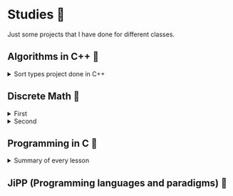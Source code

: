 # Studies :book:
Just some projects that I have done for different classes.

## Algorithms in C++ :bubble_tea:
<details>
  <summary>Sort types project done in C++</summary>

```
Includes:
- insertion sort
- selection sort
- bubblesort
- quicksort
- shellsort
- heapsort
```
</details>

## Discrete Math :no_bell:
<details>
<summary>First</summary>

```
Project in Java that works on data using recursive methods to:
- binary search
- merge sort
```
</details>

<details>
  <summary>Second</summary>

```
Project in Java that implements encryption and decryption by using HMAC method.
```

</details>

## Programming in C :space_invader:
<details>
<summary>Summary of every lesson</summary>

> ### Lab2
> Variables and in-out functions.

> ### Lab3
> Loops and algorithms.

> ### Lab4
> Array and string.

> ### Lab5
> 2D arrays and matrixes.

> ### Lab6
> Work on files.

</details>

## JiPP (Programming languages and paradigms) :dart:


